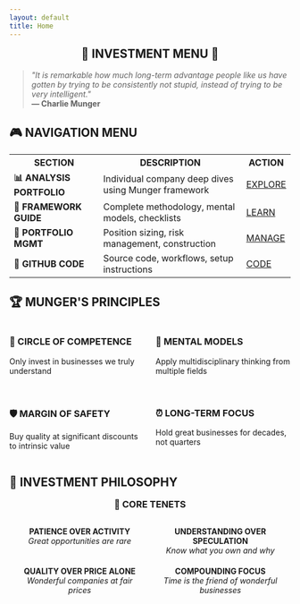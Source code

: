```yaml
---
layout: default
title: Home
---
```


<div class="menu-card">
  <h2 style="text-align: center; margin-top: 0;">🎯 INVESTMENT MENU 🎯</h2>
  
  <blockquote>
    <em>"It is remarkable how much long-term advantage people like us have gotten by trying to be consistently not stupid, instead of trying to be very intelligent."</em><br>
    <strong>— Charlie Munger</strong>
  </blockquote>
</div>



## 🎮 NAVIGATION MENU

<div class="menu-card">
  <table style="margin: 0;">
    <tr>
      <th>SECTION</th>
      <th>DESCRIPTION</th>
      <th>ACTION</th>
    </tr>
    <tr>
      <td><strong>📊 ANALYSIS PORTFOLIO</strong></td>
      <td>Individual company deep dives using Munger framework</td>
      <td><a href="/analysis/" class="retro-button">EXPLORE</a></td>
    </tr>
    <tr>
      <td><strong>🧠 FRAMEWORK GUIDE</strong></td>
      <td>Complete methodology, mental models, checklists</td>
      <td><a href="/framework/" class="retro-button">LEARN</a></td>
    </tr>
    <tr>
      <td><strong>💼 PORTFOLIO MGMT</strong></td>
      <td>Position sizing, risk management, construction</td>
      <td><a href="/portfolio/" class="retro-button">MANAGE</a></td>
    </tr>
    <tr>
      <td><strong>🔧 GITHUB CODE</strong></td>
      <td>Source code, workflows, setup instructions</td>
      <td><a href="https://github.com/ohmji/wwqi" class="retro-button">CODE</a></td>
    </tr>
  </table>
</div>

## 🏆 MUNGER'S PRINCIPLES

<div class="menu-card">
  <div style="display: grid; grid-template-columns: repeat(auto-fit, minmax(200px, 1fr)); gap: 20px;">
    <div>
      <h3>🎯 CIRCLE OF COMPETENCE</h3>
      <p>Only invest in businesses we truly understand</p>
    </div>
    <div>
      <h3>🧠 MENTAL MODELS</h3>
      <p>Apply multidisciplinary thinking from multiple fields</p>
    </div>
    <div>
      <h3>🛡️ MARGIN OF SAFETY</h3>
      <p>Buy quality at significant discounts to intrinsic value</p>
    </div>
    <div>
      <h3>⏰ LONG-TERM FOCUS</h3>
      <p>Hold great businesses for decades, not quarters</p>
    </div>
  </div>
</div>


## 💎 INVESTMENT PHILOSOPHY

<div class="menu-card" style="text-align: center;">
  <h3 style="margin-top: 0;">🧭 CORE TENETS</h3>
  
  <div style="display: flex; justify-content: space-around; flex-wrap: wrap; margin: 20px 0;">
    <div style="flex: 1; min-width: 200px; margin: 10px;">
      <strong>PATIENCE OVER ACTIVITY</strong><br>
      <em>Great opportunities are rare</em>
    </div>
    <div style="flex: 1; min-width: 200px; margin: 10px;">
      <strong>UNDERSTANDING OVER SPECULATION</strong><br>
      <em>Know what you own and why</em>
    </div>
    <div style="flex: 1; min-width: 200px; margin: 10px;">
      <strong>QUALITY OVER PRICE ALONE</strong><br>
      <em>Wonderful companies at fair prices</em>
    </div>
    <div style="flex: 1; min-width: 200px; margin: 10px;">
      <strong>COMPOUNDING FOCUS</strong><br>
      <em>Time is the friend of wonderful businesses</em>
    </div>
  </div>
</div>